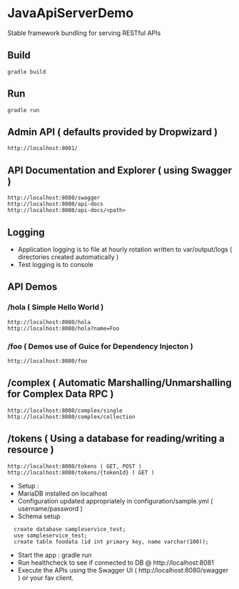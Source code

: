 # JavaApiServerDemo
Stable framework bundling for serving RESTful APIs

## Build
```
gradle build
```

## Run
```
gradle run
```

## Admin API ( defaults provided by Dropwizard )
```
http://localhost:8081/
```

## API Documentation and Explorer ( using Swagger )
```
http://localhost:8080/swagger
http://localhost:8080/api-docs
http://localhost:8080/api-docs/<path>
```

## Logging
* Application logging is to file at hourly rotation written to var/output/logs ( directories created automatically )
* Test logging is to console

## API Demos

### /hola ( Simple Hello World )
```
http://localhost:8080/hola
http://localhost:8080/hola?name=Foo
```

### /foo ( Demos use of Guice for Dependency Injecton )
```
http://localhost:8080/foo
```
## /complex ( Automatic Marshalling/Unmarshalling for Complex Data RPC )
```
http://localhost:8080/complex/single
http://localhost:8080/complex/collection
```

## /tokens ( Using a database for reading/writing a resource )
```
http://localhost:8080/tokens ( GET, POST )
http://localhost:8080/tokens/{tokenId} ( GET )
```
- Setup : 
- MariaDB installed on localhost
- Configuration updated appropriately in configuration/sample.yml ( username/password )
- Schema setup
```
  create database sampleservice_test;
  use sampleservice_test;
  create table foodata (id int primary key, name varchar(100));
```
- Start the app : gradle run
- Run healthcheck to see if connected to DB @ http://localhost:8081
- Execute the APIs using the Swagger UI ( http://localhost:8080/swagger ) or your fav client.

